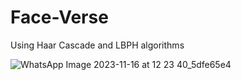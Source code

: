# Face-Verse
Using Haar Cascade and LBPH algorithms



![WhatsApp Image 2023-11-16 at 12 23 40_5dfe65e4](https://github.com/manasa-x/Facial-Recognition-based-Attendance-System/assets/94621281/5ef21916-1214-4d49-ac8a-10a0e182ab73)
